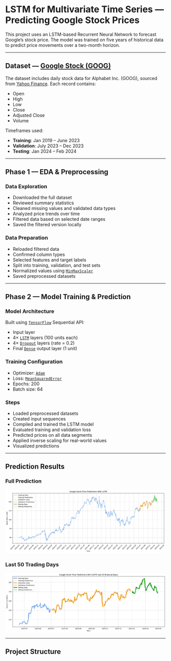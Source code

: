 # LSTM for Multivariate Time Series — Predicting Google Stock Prices

This project uses an LSTM-based Recurrent Neural Network to forecast Google’s stock price. The model was trained on five years of historical data to predict price movements over a two-month horizon.

---

## Dataset — [Google Stock (GOOG)](https://finance.yahoo.com/quote/GOOG/history)

The dataset includes daily stock data for Alphabet Inc. (GOOG), sourced from [Yahoo Finance](https://finance.yahoo.com). Each record contains:

- Open  
- High  
- Low  
- Close  
- Adjusted Close  
- Volume  

Timeframes used:

- **Training**: Jan 2019 – June 2023  
- **Validation**: July 2023 – Dec 2023  
- **Testing**: Jan 2024 – Feb 2024  

---

##  Phase 1 — EDA & Preprocessing

### Data Exploration

- Downloaded the full dataset  
- Reviewed summary statistics  
- Cleaned missing values and validated data types  
- Analyzed price trends over time  
- Filtered data based on selected date ranges  
- Saved the filtered version locally  

### Data Preparation

- Reloaded filtered data  
- Confirmed column types  
- Selected features and target labels  
- Split into training, validation, and test sets  
- Normalized values using [`MinMaxScaler`](https://scikit-learn.org/stable/modules/generated/sklearn.preprocessing.MinMaxScaler.html)  
- Saved preprocessed datasets  

---

##  Phase 2 — Model Training & Prediction

### Model Architecture

Built using [`TensorFlow`](https://www.tensorflow.org/api_docs/python/tf/keras/Sequential) Sequential API:

- Input layer  
- 4× [`LSTM`](https://www.tensorflow.org/api_docs/python/tf/keras/layers/LSTM) layers (100 units each)  
- 4× [`Dropout`](https://www.tensorflow.org/api_docs/python/tf/keras/layers/Dropout) layers (rate = 0.2)  
- Final [`Dense`](https://www.tensorflow.org/api_docs/python/tf/keras/layers/Dense) output layer (1 unit)

### Training Configuration

- Optimizer: [`Adam`](https://www.tensorflow.org/api_docs/python/tf/keras/optimizers/Adam)  
- Loss: [`MeanSquaredError`](https://www.tensorflow.org/api_docs/python/tf/keras/losses/MeanSquaredError)  
- Epochs: 200  
- Batch size: 64  

### Steps

- Loaded preprocessed datasets  
- Created input sequences  
- Compiled and trained the LSTM model  
- Evaluated training and validation loss  
- Predicted prices on all data segments  
- Applied inverse scaling for real-world values  
- Visualized predictions  

---

##  Prediction Results

### Full Prediction  
![Google stock price predictions with LSTM](overall_prediction.png)

### Last 50 Trading Days  
![Google stock price predictions with LSTM](last_50_days.png)

---

##  Project Structure

